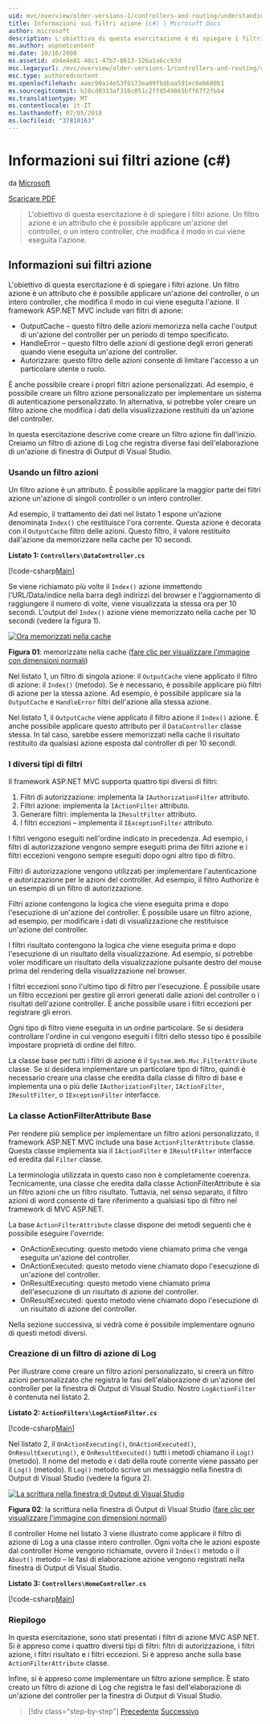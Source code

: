 ```yaml
---
uid: mvc/overview/older-versions-1/controllers-and-routing/understanding-action-filters-cs
title: Informazioni sui filtri azione (c#) | Microsoft Docs
author: microsoft
description: L'obiettivo di questa esercitazione è di spiegare i filtri azione. Un filtro azione è un attributo che è possibile applicare un'azione del controller, o un intero controller...
ms.author: aspnetcontent
ms.date: 10/16/2008
ms.assetid: a94e4e81-40c1-47b7-8613-126a1a6cc93d
msc.legacyurl: /mvc/overview/older-versions-1/controllers-and-routing/understanding-action-filters-cs
msc.type: authoredcontent
ms.openlocfilehash: aaec90a14e53f0173ea09fbdbaa591ec0eb680b1
ms.sourcegitcommit: b28cd0313af316c051c2ff8549865bff67f2fbb4
ms.translationtype: MT
ms.contentlocale: it-IT
ms.lasthandoff: 07/05/2018
ms.locfileid: "37810163"
---
```

<a name="understanding-action-filters-c"></a>Informazioni sui filtri azione (c#)
====================
da [Microsoft](https://github.com/microsoft)

[Scaricare PDF](http://download.microsoft.com/download/e/f/3/ef3f2ff6-7424-48f7-bdaa-180ef64c3490/ASPNET_MVC_Tutorial_14_CS.pdf)

> L'obiettivo di questa esercitazione è di spiegare i filtri azione. Un filtro azione è un attributo che è possibile applicare un'azione del controller, o un intero controller, che modifica il modo in cui viene eseguita l'azione.


## <a name="understanding-action-filters"></a>Informazioni sui filtri azione

L'obiettivo di questa esercitazione è di spiegare i filtri azione. Un filtro azione è un attributo che è possibile applicare un'azione del controller, o un intero controller, che modifica il modo in cui viene eseguita l'azione. Il framework ASP.NET MVC include vari filtri di azione:

- OutputCache – questo filtro delle azioni memorizza nella cache l'output di un'azione del controller per un periodo di tempo specificato.
- HandleError – questo filtro delle azioni di gestione degli errori generati quando viene eseguita un'azione del controller.
- Autorizzare: questo filtro delle azioni consente di limitare l'accesso a un particolare utente o ruolo.

È anche possibile creare i propri filtri azione personalizzati. Ad esempio, è possibile creare un filtro azione personalizzato per implementare un sistema di autenticazione personalizzato. In alternativa, si potrebbe voler creare un filtro azione che modifica i dati della visualizzazione restituiti da un'azione del controller.

In questa esercitazione descrive come creare un filtro azione fin dall'inizio. Creiamo un filtro di azione di Log che registra diverse fasi dell'elaborazione di un'azione di finestra di Output di Visual Studio.

### <a name="using-an-action-filter"></a>Usando un filtro azioni

Un filtro azione è un attributo. È possibile applicare la maggior parte dei filtri azione un'azione di singoli controller o un intero controller.

Ad esempio, il trattamento dei dati nel listato 1 espone un'azione denominata `Index()` che restituisce l'ora corrente. Questa azione è decorata con il `OutputCache` filtro delle azioni. Questo filtro, il valore restituito dall'azione da memorizzare nella cache per 10 secondi.

**Listato 1: `Controllers\DataController.cs`**

[!code-csharp[Main](understanding-action-filters-cs/samples/sample1.cs)]

Se viene richiamato più volte il `Index()` azione immettendo l'URL/Data/indice nella barra degli indirizzi del browser e l'aggiornamento di raggiungere il numero di volte, viene visualizzata la stessa ora per 10 secondi. L'output del `Index()` azione viene memorizzato nella cache per 10 secondi (vedere la figura 1).


[![Ora memorizzati nella cache](understanding-action-filters-cs/_static/image2.png)](understanding-action-filters-cs/_static/image1.png)

**Figura 01**: memorizzate nella cache ([fare clic per visualizzare l'immagine con dimensioni normali](understanding-action-filters-cs/_static/image3.png))


Nel listato 1, un filtro di singola azione: il `OutputCache` viene applicato il filtro di azione: il `Index()` (metodo). Se è necessario, è possibile applicare più filtri di azione per la stessa azione. Ad esempio, è possibile applicare sia la `OutputCache` e `HandleError` filtri dell'azione alla stessa azione.

Nel listato 1, il `OutputCache` viene applicato il filtro azione il `Index()` azione. È anche possibile applicare questo attributo per il `DataController` classe stessa. In tal caso, sarebbe essere memorizzati nella cache il risultato restituito da qualsiasi azione esposta dal controller di per 10 secondi.

### <a name="the-different-types-of-filters"></a>I diversi tipi di filtri

Il framework ASP.NET MVC supporta quattro tipi diversi di filtri:

1. Filtri di autorizzazione: implementa la `IAuthorizationFilter` attributo.
2. Filtri azione: implementa la `IActionFilter` attributo.
3. Generare filtri: implementa la `IResultFilter` attributo.
4. I filtri eccezioni – implementa il `IExceptionFilter` attributo.

I filtri vengono eseguiti nell'ordine indicato in precedenza. Ad esempio, i filtri di autorizzazione vengono sempre eseguiti prima dei filtri azione e i filtri eccezioni vengono sempre eseguiti dopo ogni altro tipo di filtro.

Filtri di autorizzazione vengono utilizzati per implementare l'autenticazione e autorizzazione per le azioni del controller. Ad esempio, il filtro Authorize è un esempio di un filtro di autorizzazione.

Filtri azione contengono la logica che viene eseguita prima e dopo l'esecuzione di un'azione del controller. È possibile usare un filtro azione, ad esempio, per modificare i dati di visualizzazione che restituisce un'azione del controller.

I filtri risultato contengono la logica che viene eseguita prima e dopo l'esecuzione di un risultato della visualizzazione. Ad esempio, si potrebbe voler modificare un risultato della visualizzazione pulsante destro del mouse prima del rendering della visualizzazione nel browser.

I filtri eccezioni sono l'ultimo tipo di filtro per l'esecuzione. È possibile usare un filtro eccezioni per gestire gli errori generati dalle azioni del controller o i risultati dell'azione controller. È anche possibile usare i filtri eccezioni per registrare gli errori.

Ogni tipo di filtro viene eseguita in un ordine particolare. Se si desidera controllare l'ordine in cui vengono eseguiti i filtri dello stesso tipo è possibile impostare proprietà di ordine del filtro.

La classe base per tutti i filtri di azione è il `System.Web.Mvc.FilterAttribute` classe. Se si desidera implementare un particolare tipo di filtro, quindi è necessario creare una classe che eredita dalla classe di filtro di base e implementa una o più delle `IAuthorizationFilter`, `IActionFilter`, `IResultFilter`, o `IExceptionFilter` interfacce.

### <a name="the-base-actionfilterattribute-class"></a>La classe ActionFilterAttribute Base

Per rendere più semplice per implementare un filtro azioni personalizzato, il framework ASP.NET MVC include una base `ActionFilterAttribute` classe. Questa classe implementa sia il `IActionFilter` e `IResultFilter` interfacce ed eredita dal `Filter` classe.

La terminologia utilizzata in questo caso non è completamente coerenza. Tecnicamente, una classe che eredita dalla classe ActionFilterAttribute è sia un filtro azioni che un filtro risultato. Tuttavia, nel senso separato, il filtro azioni di word consente di fare riferimento a qualsiasi tipo di filtro nel framework di MVC ASP.NET.

La base `ActionFilterAttribute` classe dispone dei metodi seguenti che è possibile eseguire l'override:

- OnActionExecuting: questo metodo viene chiamato prima che venga eseguita un'azione del controller.
- OnActionExecuted: questo metodo viene chiamato dopo l'esecuzione di un'azione del controller.
- OnResultExecuting: questo metodo viene chiamato prima dell'esecuzione di un risultato di azione del controller.
- OnResultExecuted: questo metodo viene chiamato dopo l'esecuzione di un risultato di azione del controller.

Nella sezione successiva, si vedrà come è possibile implementare ognuno di questi metodi diversi.

### <a name="creating-a-log-action-filter"></a>Creazione di un filtro di azione di Log

Per illustrare come creare un filtro azioni personalizzato, si creerà un filtro azioni personalizzato che registra le fasi dell'elaborazione di un'azione del controller per la finestra di Output di Visual Studio. Nostro `LogActionFilter` è contenuta nel listato 2.

**Listato 2: `ActionFilters\LogActionFilter.cs`**

[!code-csharp[Main](understanding-action-filters-cs/samples/sample2.cs)]

Nel listato 2, il `OnActionExecuting()`, `OnActionExecuted()`, `OnResultExecuting()`, e `OnResultExecuted()` tutti i metodi chiamano il `Log()` (metodo). Il nome del metodo e i dati della route corrente viene passato per il `Log()` (metodo). Il `Log()` metodo scrive un messaggio nella finestra di Output di Visual Studio (vedere la figura 2).


[![La scrittura nella finestra di Output di Visual Studio](understanding-action-filters-cs/_static/image5.png)](understanding-action-filters-cs/_static/image4.png)

**Figura 02**: la scrittura nella finestra di Output di Visual Studio ([fare clic per visualizzare l'immagine con dimensioni normali](understanding-action-filters-cs/_static/image6.png))


Il controller Home nel listato 3 viene illustrato come applicare il filtro di azione di Log a una classe intero controller. Ogni volta che le azioni esposte dal controller Home vengono richiamate, ovvero il `Index()` metodo o il `About()` metodo – le fasi di elaborazione azione vengono registrati nella finestra di Output di Visual Studio.

**Listato 3: `Controllers\HomeController.cs`**

[!code-csharp[Main](understanding-action-filters-cs/samples/sample3.cs)]

### <a name="summary"></a>Riepilogo

In questa esercitazione, sono stati presentati i filtri di azione MVC ASP.NET. Si è appreso come i quattro diversi tipi di filtri: filtri di autorizzazione, i filtri azione, i filtri risultato e i filtri eccezioni. Si è appreso anche sulla base `ActionFilterAttribute` classe.

Infine, si è appreso come implementare un filtro azione semplice. È stato creato un filtro di azione di Log che registra le fasi dell'elaborazione di un'azione del controller per la finestra di Output di Visual Studio.

> [!div class="step-by-step"]
> [Precedente](asp-net-mvc-routing-overview-cs.md)
> [Successivo](improving-performance-with-output-caching-cs.md)
